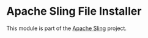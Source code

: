 # Apache Sling File Installer

This module is part of the [Apache Sling](https://sling.apache.org) project.
